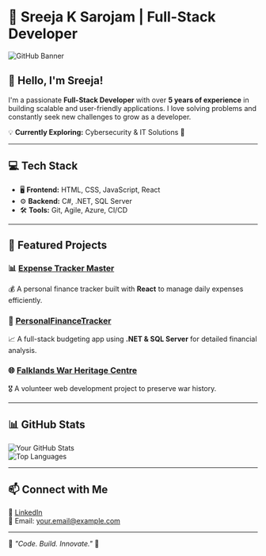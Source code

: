 # 🚀 Sreeja K Sarojam | Full-Stack Developer  

![GitHub Banner](https://raw.githubusercontent.com/arsentieva/arsentieva/main/code.gif) <!-- Optional: Add a banner image -->

## 👋 Hello, I'm Sreeja!  
I'm a passionate **Full-Stack Developer** with over **5 years of experience** in building scalable and user-friendly applications. I love solving problems and constantly seek new challenges to grow as a developer.  

💡 **Currently Exploring:** Cybersecurity & IT Solutions 🚀  

---

## 💻 Tech Stack  
- 🖥 **Frontend:** HTML, CSS, JavaScript, React  
- ⚙ **Backend:** C#, .NET, SQL Server  
- 🛠 **Tools:** Git, Agile, Azure, CI/CD  

---

## 📌 Featured Projects  

### 📊 [Expense Tracker Master](https://github.com/yourusername/expense-tracker-master)  
💰 A personal finance tracker built with **React** to manage daily expenses efficiently.  

### 📂 [PersonalFinanceTracker](https://github.com/yourusername/personal-finance-tracker)  
📈 A full-stack budgeting app using **.NET & SQL Server** for detailed financial analysis.  

### 🌐 [Falklands War Heritage Centre](https://github.com/yourusername/falklands-war-heritage)  
🎖 A volunteer web development project to preserve war history.  

---

## 📊 GitHub Stats  

![Your GitHub Stats](https://github-readme-stats.vercel.app/api?username=yourusername&show_icons=true&theme=radical)  
![Top Languages](https://github-readme-stats.vercel.app/api/top-langs/?username=yourusername&layout=compact&theme=radical)  

---

## 📫 Connect with Me  

🔗 [LinkedIn](https://www.linkedin.com/in/yourlinkedin/)  
📧 Email: your.email@example.com  

---

🔹 *"Code. Build. Innovate."* 🔹  

